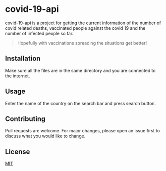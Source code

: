 # covid-19-api

covid-19-api is a project for getting the current information of the number of covid related deaths, vaccinated people against the covid 19 and the number of infected people so far.

>Hopefully with vaccinations spreading the situations get better!

## Installation

Make sure all the files are in the same directory and you are connected to the internet.

## Usage

Enter the name of the country on the search bar and press search button.

## Contributing
Pull requests are welcome. For major changes, please open an issue first to discuss what you would like to change.

## License
[MIT](https://choosealicense.com/licenses/mit/)
